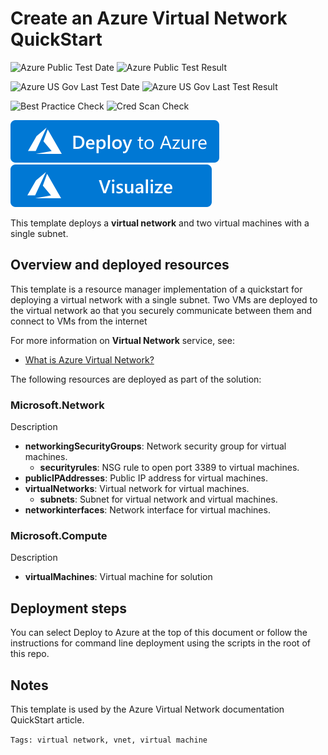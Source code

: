 # Create an Azure Virtual Network QuickStart

![Azure Public Test Date](https://azurequickstartsservice.blob.core.windows.net/badges/101-nat-gateway-vnet/PublicLastTestDate.svg)
![Azure Public Test Result](https://azurequickstartsservice.blob.core.windows.net/badges/101-nat-gateway-vnet/PublicDeployment.svg)

![Azure US Gov Last Test Date](https://azurequickstartsservice.blob.core.windows.net/badges/101-nat-gateway-vnet/FairfaxLastTestDate.svg)
![Azure US Gov Last Test Result](https://azurequickstartsservice.blob.core.windows.net/badges/101-nat-gateway-vnet/FairfaxDeployment.svg)
    
![Best Practice Check](https://azurequickstartsservice.blob.core.windows.net/badges/101-nat-gateway-vnet/BestPracticeResult.svg)
![Cred Scan Check](https://azurequickstartsservice.blob.core.windows.net/badges/101-nat-gateway-vnet/CredScanResult.svg)
    
    
[![Deploy To Azure](https://raw.githubusercontent.com/Azure/azure-quickstart-templates/master/1-CONTRIBUTION-GUIDE/images/deploytoazure.svg?sanitize=true)](https://portal.azure.com/#create/Microsoft.Template/uri/https%3A%2F%2Fraw.githubusercontent.com%2FAzure%2Fazure-quickstart-templates%2Fmaster%2F101-virtual-network-2vms-create%2Fazuredeploy.json)  [![Visualize](https://raw.githubusercontent.com/Azure/azure-quickstart-templates/master/1-CONTRIBUTION-GUIDE/images/visualizebutton.svg?sanitize=true)](http://armviz.io/#/?load=https%3A%2F%2Fraw.githubusercontent.com%2FAzure%2Fazure-quickstart-templates%2Fmaster%2101-virtual-network-2vms-create%2Fazuredeploy.json)



This template deploys a **virtual network** and two virtual machines with a single subnet.

## Overview and deployed resources

This template is a resource manager implementation of a quickstart for deploying a virtual network with a single subnet. Two VMs are deployed to the virtual network ao that you securely communicate between them and connect to VMs from the internet  

For more information on **Virtual Network** service, see:

* [What is Azure Virtual Network?](https://docs.microsoft.com/azure/virtual-network/virtual-networks-overview)


The following resources are deployed as part of the solution:

### Microsoft.Network

Description

+ **networkingSecurityGroups**: Network security group for virtual machines.
  + **securityrules**: NSG rule to open port 3389 to virtual machines.
+ **publicIPAddresses**: Public IP address for virtual machines.
+ **virtualNetworks**: Virtual network for virtual machines.
  + **subnets**: Subnet for virtual network and virtual machines.
+ **networkinterfaces**: Network interface for virtual machines.

### Microsoft.Compute

Description

+ **virtualMachines**: Virtual machine for solution

## Deployment steps
You can select Deploy to Azure at the top of this document or follow the instructions for command line deployment using the scripts in the root of this repo.

## Notes
This template is used by the Azure Virtual Network documentation QuickStart article.

`Tags: virtual network, vnet, virtual machine`


